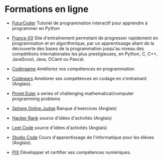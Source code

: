 # Formations en ligne

- [FuturCoder](https://futurecoder.forge.aeif.fr/) Tutoriel de programmation interactif pour apprendre à programmer en Python

- [France IOI](http://www.france-ioi.org/algo/index.php)  Site d'entraînement permetant de progresser rapidement en programmation et en algorithmique, par un apprentissage allant de la découverte des bases de la programmation jusqu'au niveau des compétitions internationales les plus prestigieuses, en Python, C, C++, JavaScool, Java, OCaml ou Pascal.

- [Codingame](https://www.codingame.com/start) Améliorez vos compétences en programmation.

- [Codewars](https://www.codewars.com/) Ameliorer ses compétences en codage en s'entrainant (Anglais).

- [Projet Euler](https://projecteuler.net/) a series of challenging mathematical/computer programming problems

- [Sphere Online Judge](https://www.spoj.com/problems/classical/sort=6) Banque d'exercices (Anglais)

- [Hacker Rank](https://www.hackerrank.com/domains/python) source d'idées d'activités (Anglais)

- [Leet Code](https://leetcode.com/) source d'idées d'activités (Anglais)

- [Studio Code](https://studio.code.org/courses?lang=fr-FR) Cours d'apprentissage de l'informatique pour les élèves (Anglais).

- [PIX](https://pix.fr/enseignement-scolaire/) Développer et certifier ses compétences numériques.
